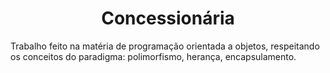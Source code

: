 <h1 align="center"> Concessionária </h1>
Trabalho feito na matéria de programação orientada a objetos, respeitando os conceitos do paradigma: polimorfismo, herança, encapsulamento.
